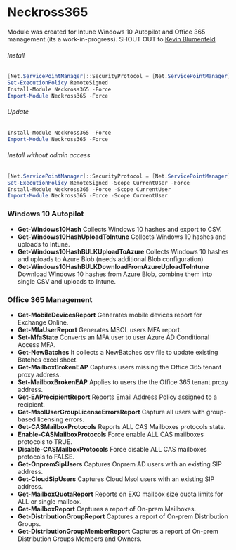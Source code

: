# Neckross365
Module was created for Intune Windows 10 Autopilot and Office 365 management (its a work-in-progress).
SHOUT OUT to [Kevin Blumenfeld](https://github.com/kevinblumenfeld)


###### Install
```powershell
[Net.ServicePointManager]::SecurityProtocol = [Net.ServicePointManager]::SecurityProtocol -bor [Net.SecurityProtocolType]::Tls12
Set-ExecutionPolicy RemoteSigned
Install-Module Neckross365 -Force
Import-Module Neckross365 -Force
```

###### Update
```powershell
Install-Module Neckross365 -Force
Import-Module Neckross365 -Force
```

###### Install without admin access
```powershell
[Net.ServicePointManager]::SecurityProtocol = [Net.ServicePointManager]::SecurityProtocol -bor [Net.SecurityProtocolType]::Tls12
Set-ExecutionPolicy RemoteSigned -Scope CurrentUser -Force
Install-Module Neckross365 -Force -Scope CurrentUser
Import-Module Neckross365 -Force -Scope CurrentUser
```

### Windows 10 Autopilot
* **Get-Windows10Hash** Collects Windows 10 hashes and export to CSV.
* **Get-Windows10HashUploadToIntune** Collects Windows 10 hashes and uploads to Intune.
* **Get-Windows10HashBULKUploadToAzure** Collects Windows 10 hashes and uploads to Azure Blob (needs additional Blob configuration)
* **Get-Windows10HashBULKDownloadFromAzureUploadToIntune** Download Windows 10 hashes from Azure Blob, combine them into single CSV and uploads to Intune.


### Office 365 Management
* **Get-MobileDevicesReport** Generates mobile devices report for Exchange Online.
* **Get-MfaUserReport** Generates MSOL users MFA report.
* **Set-MfaState** Converts an MFA user to user Azure AD Conditional Access MFA.
* **Get-NewBatches** It collects a NewBatches csv file to update existing Batches excel sheet.
* **Get-MailboxBrokenEAP** Captures users missing the Office 365 tenant proxy address.
* **Set-MailboxBrokenEAP** Applies to users the the Office 365 tenant proxy address.
* **Get-EAPrecipientReport** Reports Email Address Policy assigned to a recipient.
* **Get-MsolUserGroupLicenseErrorsReport** Capture all users with group-based licensing errors.
* **Get-CASMailboxProtocols** Reports ALL CAS Mailboxes protocols state.
* **Enable-CASMailboxProtocols** Force enable ALL CAS mailboxes protocols to TRUE.
* **Disable-CASMailboxProtocols** Force disable ALL CAS mailboxes protocols to FALSE.
* **Get-OnpremSipUsers** Captures Onprem AD users with an existing SIP address.
* **Get-CloudSipUsers** Captures Cloud Msol users with an existing SIP address.
* **Get-MailboxQuotaReport** Reports on EXO mailbox size quota limits for ALL or single mailbox.
* **Get-MailboxReport** Captures a report of On-prem Mailboxes.
* **Get-DistributionGroupReport** Captures a report of On-prem Distribution Groups.
* **Get-DistributionGroupMemberReport** Captures a report of On-prem Distribution Groups Members and Owners.
